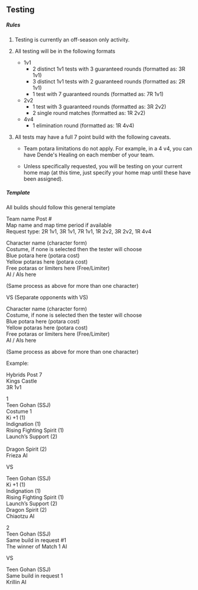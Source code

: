 ## Testing

##### Rules

1. Testing is currently an off-season only activity. 

2. All testing will be in the following formats
    - 1v1
        - 2 distinct 1v1 tests with 3 guaranteed rounds (formatted as: 3R 1v1)
        - 3 distinct 1v1 tests with 2 guaranteed rounds (formatted as: 2R 1v1)
        - 1 test with 7 guaranteed rounds (formatted as: 7R 1v1)
    - 2v2
        - 1 test with 3 guaranteed rounds (formatted as: 3R 2v2)
        - 2 single round matches (formatted as: 1R 2v2)
    - 4v4
        - 1 elimination round (formatted as: 1R 4v4)

3. All tests may have a full 7 point build with the following caveats. 

    - Team potara limitations do not apply. For example, in a 4 v4, you can have Dende's Healing on each member of your team.

    - Unless specifically requested, you will be testing on your current home map (at this time, just specify your home map until these have been assigned).
    
##### Template

All builds should follow this general template


Team name Post #<br/>
Map name and map time period if available<br/>
Request type: 2R 1v1, 3R 1v1, 7R 1v1, 1R 2v2, 3R 2v2, 1R 4v4<br/>

Character name (character form)<br/>
Costume, if none is selected then the tester will choose<br/>
Blue potara here (potara cost)<br/>
Yellow potaras here (potara cost)<br/>
Free potaras or limiters here (Free/Limiter)<br/>
AI / AIs here

(Same process as above for more than one character)

VS (Separate opponents with VS)

Character name (character form)<br/>
Costume, if none is selected then the tester will choose<br/>
Blue potara here (potara cost)<br/>
Yellow potaras here (potara cost)<br/>
Free potaras or limiters here (Free/Limiter)<br/>
AI / AIs here

(Same process as above for more than one character)


Example:

Hybrids Post 7<br/>
Kings Castle<br/>
3R 1v1

1 <br/>
Teen Gohan (SSJ)<br/>
Costume 1<br/>
Ki +1 (1)<br/>
Indignation (1)<br/>
Rising Fighting Spirit (1)<br/>
Launch’s Support (2)<br/><br/>
Dragon Spirit (2)<br/>
Frieza AI

VS

Teen Gohan (SSJ)<br/>
Ki +1 (1)<br/>
Indignation (1)<br/>
Rising Fighting Spirit (1)<br/>
Launch’s Support (2)<br/>
Dragon Spirit (2)<br/>
Chiaotzu AI


2 <br/>
Teen Gohan (SSJ)<br/>
Same build in request #1<br/>
The winner of Match 1 AI

VS

Teen Gohan (SSJ)<br/>
Same build in request 1<br/>
Krillin AI


